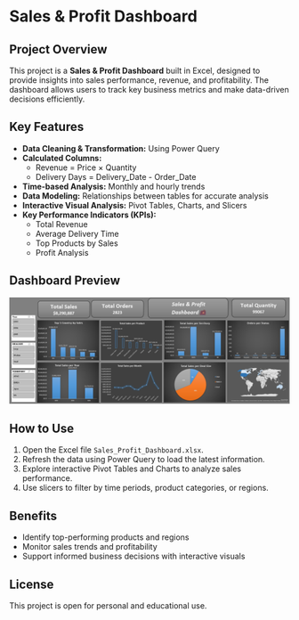 # Sales & Profit Dashboard

## Project Overview
This project is a **Sales & Profit Dashboard** built in Excel, designed to provide insights into sales performance, revenue, and profitability. The dashboard allows users to track key business metrics and make data-driven decisions efficiently.

## Key Features
- **Data Cleaning & Transformation:** Using Power Query
- **Calculated Columns:**
  - Revenue = Price × Quantity
  - Delivery Days = Delivery_Date - Order_Date
- **Time-based Analysis:** Monthly and hourly trends
- **Data Modeling:** Relationships between tables for accurate analysis
- **Interactive Visual Analysis:** Pivot Tables, Charts, and Slicers
- **Key Performance Indicators (KPIs):**
  - Total Revenue
  - Average Delivery Time
  - Top Products by Sales
  - Profit Analysis

## Dashboard Preview
![Sales & Profit Dashboard](Dashboard.png)

## How to Use
1. Open the Excel file `Sales_Profit_Dashboard.xlsx`.
2. Refresh the data using Power Query to load the latest information.
3. Explore interactive Pivot Tables and Charts to analyze sales performance.
4. Use slicers to filter by time periods, product categories, or regions.

## Benefits
- Identify top-performing products and regions
- Monitor sales trends and profitability
- Support informed business decisions with interactive visuals

## License
This project is open for personal and educational use.
